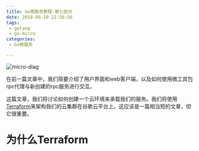 ```yaml
---
title: Go微服务教程-第七部分
date: 2018-05-10 21:56:56
tags:
 - golang
 - go-micro
categories:
 - Go微服务

---
```


![micro-diag](https://timgsa.baidu.com/timg?image&quality=80&size=b9999_10000&sec=1526284371762&di=4d74aecb4c8b43534361e1c232276d81&imgtype=0&src=http%3A%2F%2Fi0.wp.com%2Fwww.virtuaniz.com%2Fwp-content%2Fuploads%2F2014%2F08%2Fcloud-computing-advantages-benifits-virtuaniz.png%3Fresize%3D660%2C330)

在前一篇文章中，我们简要介绍了用户界面和web客户端，以及如何使用微工具包rpc代理与新创建的rpc服务进行交互。

这篇文章，我们将讨论如何创建一个云环境来承载我们的服务。我们将使用[Terraform](https://www.terraform.io/)来架构我们的云集群在谷歌云平台上。这应该是一篇相当短的文章，但它很重要。

<!-- more -->

# 为什么Terraform

